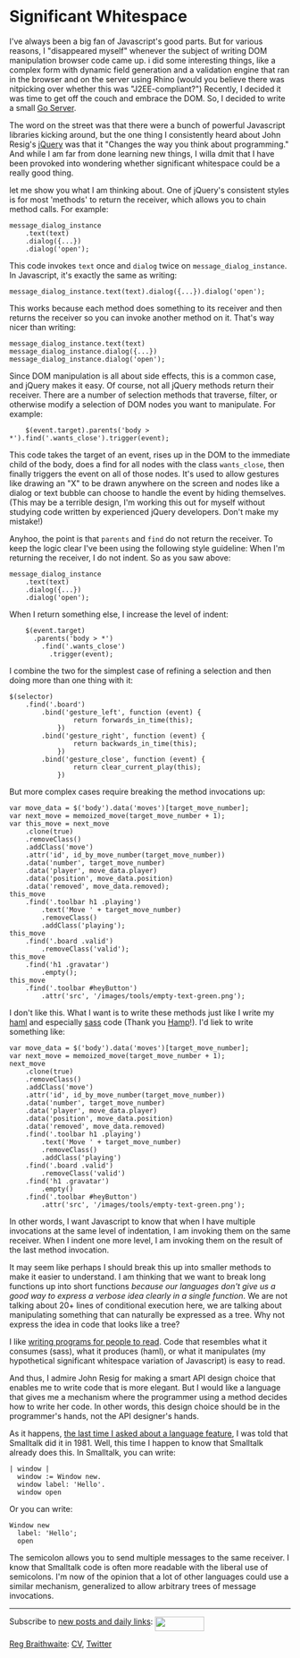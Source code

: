 Significant Whitespace
======================

I've always been a big fan of Javascript's good parts. But for various reasons, I "disappeared myself" whenever the subject of writing DOM manipulation browser code came up. i did some interesting things, like a complex form with dynamic field generation and a validation engine that ran in the browser and on the server using Rhino (would you believe there was nitpicking over whether this was "J2EE-compliant?") Recently, I decided it was time to get off the couch and embrace the DOM. So, I decided to write a small [Go Server](http://github.com/raganwald/go "raganwald's go at master - GitHub").

The word on the street was that there were a bunch of powerful Javascript libraries kicking around, but the one thing I consistently heard about John Resig's [jQuery](http://jquery.com/ "jQuery: The Write Less, Do More, JavaScript Library") was that it "Changes the way you think about programming." And while I am far from done learning new things, I willa dmit that I have been provoked into wondering whether significant whitespace could be a really good thing.

let me show you what I am thinking about. One of jQuery's consistent styles is for most 'methods' to return the receiver, which allows you to chain method calls. For example:

    message_dialog_instance
    	.text(text)
    	.dialog({...})
    	.dialog('open');

This code invokes `text` once and `dialog` twice on `message_dialog_instance`. In Javascript, it's exactly the same as writing:

    message_dialog_instance.text(text).dialog({...}).dialog('open');
    
This works because each method does something to its receiver and then returns the receiver so you can invoke another method on it. That's way nicer than writing:

    message_dialog_instance.text(text)
    message_dialog_instance.dialog({...})
    message_dialog_instance.dialog('open');
    
Since DOM manipulation is all about side effects, this is a common case, and jQuery makes it easy. Of course, not all jQuery methods return their receiver. There are a number of selection methods that traverse, filter, or otherwise modify a selection of DOM nodes you want to manipulate. For example:

		$(event.target).parents('body > *').find('.wants_close').trigger(event);
					
This code takes the target of an event, rises up in the DOM to the immediate child of the body, does a find for all nodes with the class `wants_close`, then finally triggers the event on all of those nodes. It's used to allow gestures like drawing an "X" to be drawn anywhere on the screen and nodes like a dialog or text bubble can choose to handle the event by hiding themselves. (This may be a terrible design, I'm working this out for myself without studying code written by experienced jQuery developers. Don't make my mistake!)

Anyhoo, the point is that `parents` and `find` do not return the receiver. To keep the logic clear I've been using the following style guideline: When I'm returning the receiver, I do not indent. So as you saw above:

    message_dialog_instance
    	.text(text)
    	.dialog({...})
    	.dialog('open');
    	
When I return something else, I increase the level of indent:

		$(event.target)
		  .parents('body > *')
		    .find('.wants_close')
		      .trigger(event);
		      
I combine the two for the simplest case of refining a selection and then doing more than one thing with it:

    $(selector)
    	.find('.board')
    		.bind('gesture_left', function (event) {
    				return forwards_in_time(this);
    			})
    		.bind('gesture_right', function (event) {
    				return backwards_in_time(this);
    			})
    		.bind('gesture_close', function (event) {
    				return clear_current_play(this);
    			})

But more complex cases require breaking the method invocations up:

    var move_data = $('body').data('moves')[target_move_number];
    var next_move = memoized_move(target_move_number + 1);
    var this_move = next_move
    	.clone(true)
    	.removeClass()
    	.addClass('move')
    	.attr('id', id_by_move_number(target_move_number))
    	.data('number', target_move_number)
    	.data('player', move_data.player)
    	.data('position', move_data.position)
    	.data('removed', move_data.removed);
    this_move
    	.find('.toolbar h1 .playing')
    		.text('Move ' + target_move_number)
    		.removeClass()
    		.addClass('playing');
    this_move
    	.find('.board .valid')
    		.removeClass('valid');
    this_move
    	.find('h1 .gravatar')
    		.empty();
    this_move
    	.find('.toolbar #heyButton')
    		.attr('src', '/images/tools/empty-text-green.png');

I don't like this. What I want is to write these methods just like I write my [haml](http://haml-lang.com/) and especially [sass](http://sass-lang.com/ "Sass - Syntactically Awesome Stylesheets") code (Thank you [Hamp](http://hamptoncatlin.com/ "Hampton Catlin | Ruby, Haml, Wikipedia, iPhone Development")!). I'd liek to write something like:

    var move_data = $('body').data('moves')[target_move_number];
    var next_move = memoized_move(target_move_number + 1);
    next_move
    	.clone(true)
    	.removeClass()
    	.addClass('move')
    	.attr('id', id_by_move_number(target_move_number))
    	.data('number', target_move_number)
    	.data('player', move_data.player)
    	.data('position', move_data.position)
    	.data('removed', move_data.removed)
    	.find('.toolbar h1 .playing')
    		.text('Move ' + target_move_number)
    		.removeClass()
    		.addClass('playing')
    	.find('.board .valid')
    		.removeClass('valid')
    	.find('h1 .gravatar')
    		.empty()
    	.find('.toolbar #heyButton')
    		.attr('src', '/images/tools/empty-text-green.png');

In other words, I want Javascript to know that when I have multiple invocations at the same level of indentation, I am invoking them on the same receiver. When I indent one more level, I am invoking them on the result of the last method invocation.

It may seem like perhaps I should break this up into smaller methods to make it easier to understand. I am thinking that we want to break long functions up into short functions *because our languages don't give us a good way to express a verbose idea clearly in a single function*. We are not talking about 20+ lines of conditional execution here, we are talking about manipulating something that can naturally be expressed as a tree. Why not express the idea in code that looks like a tree?

I like [writing programs for people to read](http://weblog.raganwald.com/2007/04/writing-programs-for-people-to-read.html). Code that resembles what it consumes (sass), what it produces (haml), or what it manipulates (my hypothetical significant whitespace variation of Javascript) is easy to read.

And thus, I admire John Resig for making a smart API design choice that enables me to write code that is more elegant. But I would like a language that gives me a mechanism where the programmer using a method decides how to write her code. In other words, this design choice should be in the programmer's hands, not the API designer's hands.

As it happens, [the last time I asked about a language feature](http://github.com/raganwald/homoiconic/blob/master/2010/01/beautiful_failure.markdown "Beautiful Failure"), I was told that Smalltalk did it in 1981. Well, this time I happen to know that Smalltalk already does this. In Smalltalk, you can write:

    | window |
      window := Window new.
      window label: 'Hello'.
      window open

Or you can write:

    Window new
      label: 'Hello';
      open
      
The semicolon allows you to send multiple messages to the same receiver. I know that Smalltalk code is often more readable with the liberal use of semicolons. I'm now of the opinion that a lot of other languages could use a similar mechanism, generalized to allow arbitrary trees of message invocations.

----
	
Subscribe to [new posts and daily links](http://feeds.feedburner.com/raganwald "raganwald's rss feed"): <a href="http://feeds.feedburner.com/raganwald"><img src="http://feeds.feedburner.com/~fc/raganwald?bg=&amp;fg=&amp;anim=" height="26" width="88" style="border:0" alt="" align="top"/></a>

[Reg Braithwaite](http://reginald.braythwayt.com): [CV](http://reginald.braythwayt.com/RegBraithwaiteDev0110_en_US.pdf ""), [Twitter](http://twitter.com/raganwald)